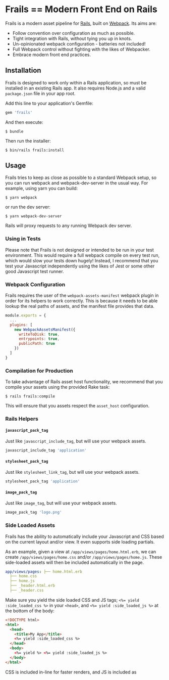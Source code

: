 # Frails == Modern Front End on Rails

Frails is a modern asset pipeline for [Rails](https://rubyonrails.org), built on [Webpack](https://webpack.js.org/). Its aims are:

- Follow convention over configuration as much as possible.
- Tight integration with Rails, without tying you up in knots.
- Un-opinionated webpack configuration - batteries not included!
- Full Webpack control without fighting with the likes of Webpacker.
- Embrace modern front end practices.

## Installation

Frails is designed to work only within a Rails application, so must be installed in an existing Rails app. It also requires Node.js and a valid `package.json` file in your app root.

Add this line to your application's Gemfile:

```ruby
gem 'frails'
```

And then execute:

    $ bundle

Then run the installer:

    $ bin/rails frails:install

## Usage

Frails tries to keep as close as possible to a standard Webpack setup, so you can run webpack and webpack-dev-server in the usual way. For example, using yarn you can build:

    $ yarn webpack

or run the dev server:

    $ yarn webpack-dev-server

Rails will proxy requests to any running Webpack dev server.

### Using in Tests

Please note that Frails is not designed or intended to be run in your test environment. This would require a full webpack compile on every test run, which would slow your tests down hugely! Instead, I recommend that you test your Javascript independently using the likes of Jest or some other good Javascript test runner.

### Webpack Configuration

Frails requires the user of the `webpack-assets-manifest` webpack plugin in order for its helpers to
work correctly. This is because it needs to be able lookup the real paths of assets, and the
manifest file provides that data.

```javascript
module.exports = {
  ...
  plugins: [
    new WebpackAssetsManifest({
      writeToDisk: true,
      entrypoints: true,
      publicPath: true
    })
  ]
}
```

### Compilation for Production

To take advantage of Rails asset host functionality, we recommend that you compile your assets using the provided Rake task:

    $ rails frails:compile

This will ensure that you assets respect the `asset_host` configuration.

### Rails Helpers

#### `javascript_pack_tag`

Just like `javascript_include_tag`, but will use your webpack assets.

```ruby
javascript_include_tag 'application'
```

#### `stylesheet_pack_tag`

Just like `stylesheet_link_tag`, but will use your webpack assets.

```ruby
stylesheet_pack_tag 'application'
```

#### `image_pack_tag`

Just like `image_tag`, but will use your webpack assets.

```ruby
image_pack_tag 'logo.png'
```

### Side Loaded Assets

Frails has the ability to automatically include your Javascript and CSS based on the current layout
and/or view. It even supports side loading partials.

As an example, given a view at `/app/views/pages/home.html.erb`, we can create
`/app/views/pages/home.css` and/or `/app/views/pages/home.js`. These side-loaded assets will then be
included automatically in the page.

```yml
app/views/pages: ├── home.html.erb
  ├── home.css
  ├── home.js
  ├── _header.html.erb
  ├── _header.css
```

Make sure you yield the side loaded CSS and JS tags; `<%= yield :side_loaded_css %>` in your
`<head>`, and `<%= yield :side_loaded_js %>` at the bottom of the body:

```html
<!DOCTYPE html>
<html>
  <head>
    <title>My App</title>
    <%= yield :side_loaded_css %>
  </head>
  <body>
    <%= yield %> <%= yield :side_loaded_js %>
  </body>
</html>
```

CSS is included in-line for faster renders, and JS is included as <script src="..."> tags. Check out
`./package/side_load.js` for the webpack config needed to make this work.

#### Partials and CSS Modules

Partial CSS supports CSS Modules, and it is recommended that partial CSS are compiled as local CSS
modules. Then in your partial, you can use the `css_module` attribute on any HTML tag, and it will
be replaced with the compiled class name of the CSS module.

So given a partial `views/layouts/_awesome.html.erb`:

```html
<div css_module="base">Hello World</div>
```

and a stylesheet at `views/layouts/_awesome.css`:

```css
.base {
  color: red;
}
```

When the partial is rendered, it will look something like this:

```html
<div class="app-views-layouts-_awesome__base___abc123">Hello World</div>
```

And the compiled CSS:

```css
.app-views-layouts-_awesome__base___abc123 {
  color: red;
}
```

Of course in theory, you could apply this to all your side loaded CSS, but Frails will only
transform `css_module` HTML attributes in partials.

Your Webpack config could use the following to compile your partial CSS as modules (local), and
layout and view CSS normally (global):

```javascript
module.exports = {
  module: {
    rules: [
      {
        // Partials - modules (local)
        test: /app\/views\/.+(\/_([\w-_]+)\.css)$/,
        use: ["style-loader", "css-loader"]
      },
      {
        // Layouts and views - no CSS modules (global)
        test: /app\/views\/.+(\/[^_]([\w-_]+)\.css)$/,
        use: ["style-loader", "css-loader"]
      }
    ]
  }
};
```

## Configuration

Frails is built to be as simple as possible, so has very few configuration options. But if you really must change the defaults, just set any of the following environment variables. Of course, if you do change any of these options, be sure to modify your Webpack config accordingly.

Be sure to install dotenv-flow package and add that to the very top of your primary webpack config:

```javascript
require("dotenv-flow").config();
```

### Options

- `ENV['FRAILS_DEV_SERVER_PORT']` - The HTTP port that Rails will proxy asset requests to. (default: `8080`)
- `ENV['FRAILS_DEV_SERVER_HOST']` - The HTTP host that Rails will proxy asset requests to. (default: `localhost`)
- `ENV['FRAILS_PUBLIC_OUTPUT_PATH']` - The public path where Webpack will output its build to, relative to your app's `/public` directory. (default: `assets`)
- `ENV['FRAILS_MANIFEST_PATH']` - Path to the produced Webpack manifest file, relative to the `public_output_path`. (default: `manifest.json`)

## Development

After checking out the repo, run `bin/setup` to install dependencies. Then, run `rake test` to run the tests. You can also run `bin/console` for an interactive prompt that will allow you to experiment.

To install this gem onto your local machine, run `bundle exec rake install`. To release a new version, update the version number in `version.rb`, and then run `bundle exec rake release`, which will create a git tag for the version, push git commits and tags, and push the `.gem` file to [rubygems.org](https://rubygems.org).

## Contributing

Bug reports and pull requests are welcome on GitHub at https://github.com/joelmoss/frails.

## Thanks...

A huge thank you goes out to the peeps behind [Webpacker](https://github.com/rails/webpacker). Frails has borrowed heavily from Webpacker, particularly for the dev server proxy and minifest code. 🙏
